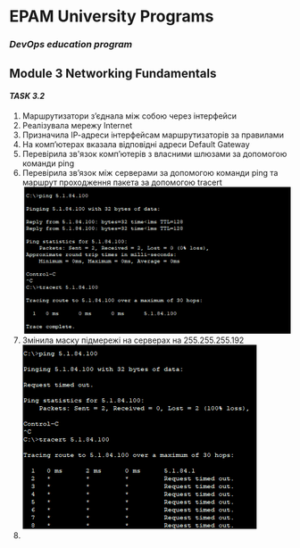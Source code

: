 # EPAM University Programs
### _DevOps education program_
## Module 3 Networking Fundamentals
#### _TASK 3.2_

1. Маршрутизатори з’єднала між собою через інтерфейси
2. Реалізувала мережу Internet
3. Призначила ІР-адреси інтерфейсам маршрутизаторів за правилами
4. На комп’ютерах вказала відповідні адреси Default Gateway
5.  Перевірила зв'язок комп’ютерів з власними шлюзами за допомогою команди ping
6.  Перевірила зв’язок між серверами за допомогою команди ping та маршрут проходження пакета за допомогою tracert
 ![6.PNG](https://github.com/AnnaMushchynina/DevOps_online_Kyiv_2022Q1Q2/blob/main/m3/task3.2/images/6.PNG)
7.  Змінила маску підмережі на серверах на 255.255.255.192
 ![8.PNG](https://github.com/AnnaMushchynina/DevOps_online_Kyiv_2022Q1Q2/blob/main/m3/task3.2/images/8.PNG)
8.  



